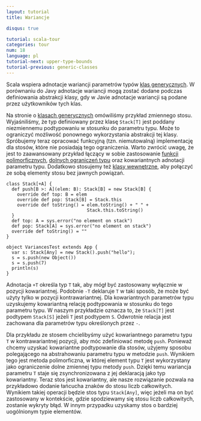 ```yaml
---
layout: tutorial
title: Wariancje

disqus: true

tutorial: scala-tour
categories: tour
num: 18
language: pl
tutorial-next: upper-type-bounds
tutorial-previous: generic-classes
---
```


Scala wspiera adnotacje wariancji parametrów typów [klas generycznych](generic-classes.html). W porównaniu do Javy adnotacje wariancji mogą zostać dodane podczas definiowania abstrakcji klasy, gdy w Javie adnotacje wariancji są podane przez użytkowników tych klas.

Na stronie o [klasach generycznych](generic-classes.html) omówiliśmy przykład zmiennego stosu. Wyjaśniliśmy, że typ definiowany przez klasę `Stack[T]` jest poddany niezmiennemu podtypowaniu w stosunku do parametru typu. Może to ograniczyć możliwość ponownego wykorzystania abstrakcji tej klasy. Spróbujemy teraz opracować funkcyjną (tzn. niemutowalną) implementację dla stosów, które nie posiadają tego ograniczenia. Warto zwrócić uwagę, że jest to zaawansowany przykład łączący w sobie zastosowanie [funkcji polimorficznych](polymorphic-methods.html), [dolnych ograniczeń typu](lower-type-bounds.html) oraz kowariantnych adnotacji parametru typu. Dodatkowo stosujemy też [klasy wewnętrzne](inner-classes.html), aby połączyć ze sobą elementy stosu bez jawnych powiązań.

```tut
class Stack[+A] {
  def push[B >: A](elem: B): Stack[B] = new Stack[B] {
    override def top: B = elem
    override def pop: Stack[B] = Stack.this
    override def toString() = elem.toString() + " " +
                              Stack.this.toString()
  }
  def top: A = sys.error("no element on stack")
  def pop: Stack[A] = sys.error("no element on stack")
  override def toString() = ""
}

object VariancesTest extends App {
  var s: Stack[Any] = new Stack().push("hello");
  s = s.push(new Object())
  s = s.push(7)
  println(s)
}
```

Adnotacja `+T` określa typ `T` tak, aby mógł być zastosowany wyłącznie w pozycji kowariantnej. Podobnie `-T` deklaruje `T` w taki sposób, że może być użyty tylko w pozycji kontrawariantnej. Dla kowariantnych parametrów typu uzyskujemy kowariantną relację podtypowania w stosunku do tego parametru typu. W naszym przykładzie oznacza to, że `Stack[T]` jest podtypem `Stack[S]` jeżeli `T` jest podtypem `S`. Odwrotnie relacja jest zachowana dla parametrów typu określonych przez `-`.

Dla przykładu ze stosem chcielibyśmy użyć kowariantnego parametru typu `T` w kontrawariantnej pozycji, aby móc zdefiniować metodę `push`. Ponieważ chcemy uzyskać kowariantne podtypowanie dla stosów, użyjemy sposobu polegającego na abstrahowaniu parametru typu w metodzie `push`. Wynikiem tego jest metoda polimorficzna, w której element typu `T` jest wykorzystany jako ograniczenie dolne zmiennej typu metody `push`. Dzięki temu wariancja parametru `T` staje się zsynchronizowana z jej deklaracją jako typ kowariantny. Teraz stos jest kowariantny, ale nasze rozwiązanie pozwala na przykładowo dodanie łańcucha znaków do stosu liczb całkowitych. Wynikiem takiej operacji będzie stos typu `Stack[Any]`, więc jeżeli ma on być zastosowany w kontekście, gdzie spodziewamy się stosu liczb całkowitych, zostanie wykryty błąd. W innym przypadku uzyskamy stos o bardziej uogólnionym typie elementów.
